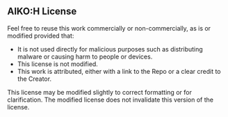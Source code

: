 AIKO:H License
---
Feel free to reuse this work commercially or non-commercially, as is or modified provided that:
- It is not used directly for malicious purposes such as distributing malware or causing harm to people or devices.
- This license is not modified.
- This work is attributed, either with a link to the Repo or a clear credit to the Creator.

This license may be modified slightly to correct formatting or for clarification. The modified license does not invalidate this version of the license.
